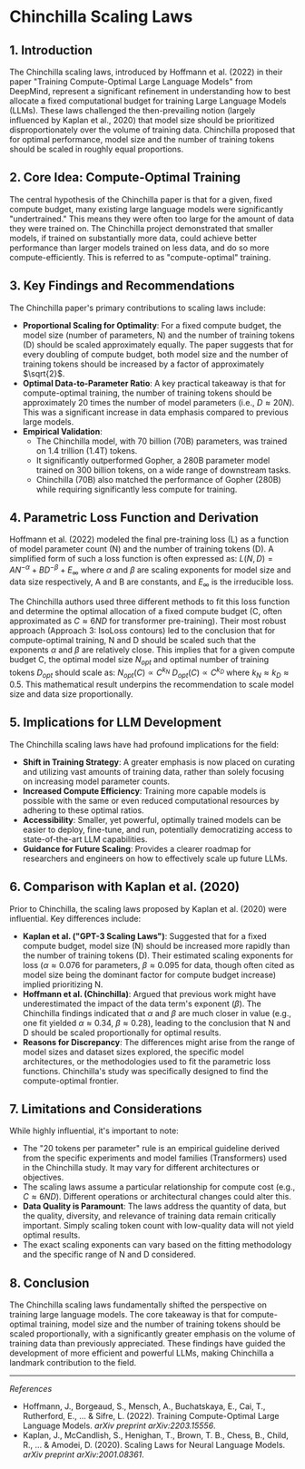 # Chinchilla Scaling Laws

## 1. Introduction

The Chinchilla scaling laws, introduced by Hoffmann et al. (2022) in their paper "Training Compute-Optimal Large Language Models" from DeepMind, represent a significant refinement in understanding how to best allocate a fixed computational budget for training Large Language Models (LLMs). These laws challenged the then-prevailing notion (largely influenced by Kaplan et al., 2020) that model size should be prioritized disproportionately over the volume of training data. Chinchilla proposed that for optimal performance, model size and the number of training tokens should be scaled in roughly equal proportions.

## 2. Core Idea: Compute-Optimal Training

The central hypothesis of the Chinchilla paper is that for a given, fixed compute budget, many existing large language models were significantly "undertrained." This means they were often too large for the amount of data they were trained on. The Chinchilla project demonstrated that smaller models, if trained on substantially more data, could achieve better performance than larger models trained on less data, and do so more compute-efficiently. This is referred to as "compute-optimal" training.

## 3. Key Findings and Recommendations

The Chinchilla paper's primary contributions to scaling laws include:

*   **Proportional Scaling for Optimality**: For a fixed compute budget, the model size (number of parameters, N) and the number of training tokens (D) should be scaled approximately equally. The paper suggests that for every doubling of compute budget, both model size and the number of training tokens should be increased by a factor of approximately $\sqrt{2}$.
*   **Optimal Data-to-Parameter Ratio**: A key practical takeaway is that for compute-optimal training, the number of training tokens should be approximately 20 times the number of model parameters (i.e., $D \approx 20N$). This was a significant increase in data emphasis compared to previous large models.
*   **Empirical Validation**:
    *   The Chinchilla model, with 70 billion (70B) parameters, was trained on 1.4 trillion (1.4T) tokens.
    *   It significantly outperformed Gopher, a 280B parameter model trained on 300 billion tokens, on a wide range of downstream tasks.
    *   Chinchilla (70B) also matched the performance of Gopher (280B) while requiring significantly less compute for training.

## 4. Parametric Loss Function and Derivation

Hoffmann et al. (2022) modeled the final pre-training loss (L) as a function of model parameter count (N) and the number of training tokens (D). A simplified form of such a loss function is often expressed as:
$L(N, D) = A N^{-\alpha} + B D^{-\beta} + E_{\infty}$
where $\alpha$ and $\beta$ are scaling exponents for model size and data size respectively, A and B are constants, and $E_{\infty}$ is the irreducible loss.

The Chinchilla authors used three different methods to fit this loss function and determine the optimal allocation of a fixed compute budget (C, often approximated as $C \approx 6ND$ for transformer pre-training). Their most robust approach (Approach 3: IsoLoss contours) led to the conclusion that for compute-optimal training, N and D should be scaled such that the exponents $\alpha$ and $\beta$ are relatively close. This implies that for a given compute budget C, the optimal model size $N_{opt}$ and optimal number of training tokens $D_{opt}$ should scale as:
$N_{opt}(C) \propto C^{k_N}$
$D_{opt}(C) \propto C^{k_D}$
where $k_N \approx k_D \approx 0.5$. This mathematical result underpins the recommendation to scale model size and data size proportionally.

## 5. Implications for LLM Development

The Chinchilla scaling laws have had profound implications for the field:

*   **Shift in Training Strategy**: A greater emphasis is now placed on curating and utilizing vast amounts of training data, rather than solely focusing on increasing model parameter counts.
*   **Increased Compute Efficiency**: Training more capable models is possible with the same or even reduced computational resources by adhering to these optimal ratios.
*   **Accessibility**: Smaller, yet powerful, optimally trained models can be easier to deploy, fine-tune, and run, potentially democratizing access to state-of-the-art LLM capabilities.
*   **Guidance for Future Scaling**: Provides a clearer roadmap for researchers and engineers on how to effectively scale up future LLMs.

## 6. Comparison with Kaplan et al. (2020)

Prior to Chinchilla, the scaling laws proposed by Kaplan et al. (2020) were influential. Key differences include:

*   **Kaplan et al. ("GPT-3 Scaling Laws")**: Suggested that for a fixed compute budget, model size (N) should be increased more rapidly than the number of training tokens (D). Their estimated scaling exponents for loss ($\alpha \approx 0.076$ for parameters, $\beta \approx 0.095$ for data, though often cited as model size being the dominant factor for compute budget increase) implied prioritizing N.
*   **Hoffmann et al. (Chinchilla)**: Argued that previous work might have underestimated the impact of the data term's exponent ($\beta$). The Chinchilla findings indicated that $\alpha$ and $\beta$ are much closer in value (e.g., one fit yielded $\alpha \approx 0.34$, $\beta \approx 0.28$), leading to the conclusion that N and D should be scaled proportionally for optimal results.
*   **Reasons for Discrepancy**: The differences might arise from the range of model sizes and dataset sizes explored, the specific model architectures, or the methodologies used to fit the parametric loss functions. Chinchilla's study was specifically designed to find the compute-optimal frontier.

## 7. Limitations and Considerations

While highly influential, it's important to note:

*   The "20 tokens per parameter" rule is an empirical guideline derived from the specific experiments and model families (Transformers) used in the Chinchilla study. It may vary for different architectures or objectives.
*   The scaling laws assume a particular relationship for compute cost (e.g., $C \approx 6ND$). Different operations or architectural changes could alter this.
*   **Data Quality is Paramount**: The laws address the quantity of data, but the quality, diversity, and relevance of training data remain critically important. Simply scaling token count with low-quality data will not yield optimal results.
*   The exact scaling exponents can vary based on the fitting methodology and the specific range of N and D considered.

## 8. Conclusion

The Chinchilla scaling laws fundamentally shifted the perspective on training large language models. The core takeaway is that for compute-optimal training, model size and the number of training tokens should be scaled proportionally, with a significantly greater emphasis on the volume of training data than previously appreciated. These findings have guided the development of more efficient and powerful LLMs, making Chinchilla a landmark contribution to the field.

---
*References*

*   Hoffmann, J., Borgeaud, S., Mensch, A., Buchatskaya, E., Cai, T., Rutherford, E., ... & Sifre, L. (2022). Training Compute-Optimal Large Language Models. *arXiv preprint arXiv:2203.15556*.
*   Kaplan, J., McCandlish, S., Henighan, T., Brown, T. B., Chess, B., Child, R., ... & Amodei, D. (2020). Scaling Laws for Neural Language Models. *arXiv preprint arXiv:2001.08361*.
